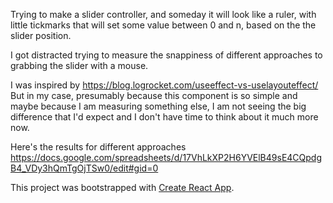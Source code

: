 Trying to make a slider controller, and someday it will look like a ruler, with little tickmarks that will
set some value between 0 and n, based on the the slider position.

I got distracted trying to measure the snappiness of different approaches to grabbing the slider with a mouse.

I was inspired by https://blog.logrocket.com/useeffect-vs-uselayouteffect/
But in my case, presumably because this component is so simple and maybe because I am measuring something else,
I am not seeing the big difference that I'd expect and I don't have time to think about it much more now.

Here's the results for different approaches https://docs.google.com/spreadsheets/d/17VhLkXP2H6YVElB49sE4CQpdgB4_VDy3hQmTgOjTSw0/edit#gid=0 




This project was bootstrapped with [Create React App](https://github.com/facebook/create-react-app).

